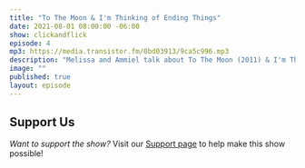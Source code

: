 ```yaml
---
title: "To The Moon & I'm Thinking of Ending Things"
date: 2021-08-01 08:00:00 -06:00
show: clickandflick
episode: 4
mp3: https://media.transistor.fm/0bd03913/9ca5c996.mp3
description: "Melissa and Ammiel talk about To The Moon (2011) & I'm Thinking of Ending Things (2020)."
image: ""
published: true
layout: episode
---
```



## Support Us
*Want to support the show?* Visit our [Support page](https://goodstuff.network/support) to help make this show possible!
